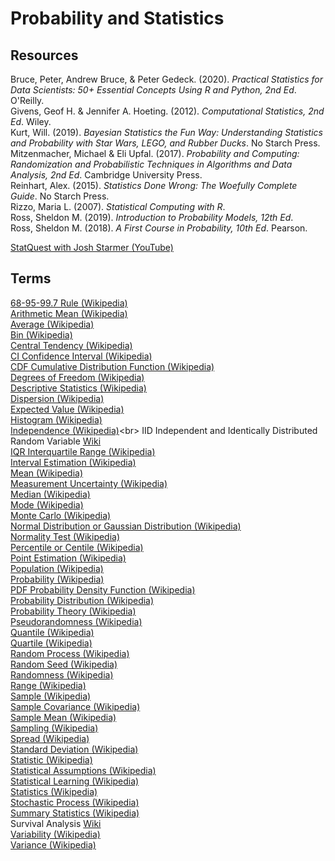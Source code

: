 # Probability and Statistics

## Resources

Bruce, Peter, Andrew Bruce, & Peter Gedeck. (2020). _Practical Statistics for Data Scientists: 50+ Essential Concepts Using R and Python, 2nd Ed_. O'Reilly.<br>
Givens, Geof H. & Jennifer A. Hoeting. (2012). _Computational Statistics, 2nd Ed_. Wiley.<br>
Kurt, Will. (2019). _Bayesian Statistics the Fun Way: Understanding Statistics and Probability with Star Wars, LEGO, and Rubber Ducks_. No Starch Press.<br>
Mitzenmacher, Michael & Eli Upfal. (2017). _Probability and Computing: Randomization and Probabilistic Techniques in Algorithms and Data Analysis, 2nd Ed_. Cambridge University Press.<br>
Reinhart, Alex. (2015). _Statistics Done Wrong: The Woefully Complete Guide_. No Starch Press.<br>
Rizzo, Maria L. (2007). _Statistical Computing with R_.<br>
Ross, Sheldon M. (2019). _Introduction to Probability Models, 12th Ed_.<br>
Ross, Sheldon M. (2018). _A First Course in Probability, 10th Ed_. Pearson.<br>

[StatQuest with Josh Starmer (YouTube)](https://www.youtube.com/c/joshstarmer)<br>

## Terms

[68-95-99.7 Rule (Wikipedia)](https://en.wikipedia.org/wiki/68–95–99.7_rule)<br>
[Arithmetic Mean (Wikipedia)](https://en.wikipedia.org/wiki/Arithmetic_mean)<br>
[Average (Wikipedia)](https://en.wikipedia.org/wiki/Arithmetic_mean)<br>
[Bin (Wikipedia)](https://en.wikipedia.org/wiki/Data_binning)<br>
[Central Tendency (Wikipedia)](https://en.wikipedia.org/wiki/Central_tendency)<br>
[CI Confidence Interval (Wikipedia)](https://en.wikipedia.org/wiki/Confidence_interval)<br>
[CDF Cumulative Distribution Function (Wikipedia)](https://en.wikipedia.org/wiki/Cumulative_distribution_function)<br>
[Degrees of Freedom (Wikipedia)](https://en.wikipedia.org/wiki/Degrees_of_freedom_(statistics))<br>
[Descriptive Statistics (Wikipedia)](https://en.wikipedia.org/wiki/Descriptive_statistics)<br>
[Dispersion (Wikipedia)](https://en.wikipedia.org/wiki/Statistical_dispersion)<br>
[Expected Value (Wikipedia)](https://en.wikipedia.org/wiki/Expected_value)<br>
[Histogram (Wikipedia)](https://en.wikipedia.org/wiki/Histogram)<br>
[Independence (Wikipedia)](https://en.wikipedia.org/wiki/Independence_(probability_theory))<br>
IID Independent and Identically Distributed Random Variable [Wiki](https://en.wikipedia.org/wiki/Independent_and_identically_distributed_random_variables)<br>
[IQR Interquartile Range (Wikipedia)](https://en.wikipedia.org/wiki/Interquartile_range)<br>
[Interval Estimation (Wikipedia)](https://en.wikipedia.org/wiki/Interval_estimation)<br>
[Mean (Wikipedia)](https://en.wikipedia.org/wiki/Arithmetic_mean)<br>
[Measurement Uncertainty (Wikipedia)](https://en.wikipedia.org/wiki/Measurement_uncertainty)<br>
[Median (Wikipedia)](https://en.wikipedia.org/wiki/Median)<br>
[Mode (Wikipedia)](https://en.wikipedia.org/wiki/Mode_(statistics))<br>
[Monte Carlo (Wikipedia)](https://en.wikipedia.org/wiki/Monte_Carlo_method)<br>
[Normal Distribution or Gaussian Distribution (Wikipedia)](https://en.wikipedia.org/wiki/Normal_distribution)<br>
[Normality Test (Wikipedia)](https://en.wikipedia.org/wiki/Normality_test)<br>
[Percentile or Centile (Wikipedia)](https://en.wikipedia.org/wiki/Percentile)<br>
[Point Estimation (Wikipedia)](https://en.wikipedia.org/wiki/Point_estimation)<br>
[Population (Wikipedia)](https://en.wikipedia.org/wiki/Statistical_population)<br>
[Probability (Wikipedia)](https://en.wikipedia.org/wiki/Probability)<br>
[PDF Probability Density Function (Wikipedia)](https://en.wikipedia.org/wiki/Probability_density_function)<br>
[Probability Distribution (Wikipedia)](https://en.wikipedia.org/wiki/Probability_distribution)<br>
[Probability Theory (Wikipedia)](https://en.wikipedia.org/wiki/Probability_theory)<br>
[Pseudorandomness (Wikipedia)](https://en.wikipedia.org/wiki/Pseudorandomness)<br>
[Quantile (Wikipedia)](https://en.wikipedia.org/wiki/Quantile)<br>
[Quartile (Wikipedia)](https://en.wikipedia.org/wiki/Quartile)<br>
[Random Process (Wikipedia)](https://en.wikipedia.org/wiki/Stochastic_process)<br>
[Random Seed (Wikipedia)](https://en.wikipedia.org/wiki/Random_seed)<br>
[Randomness (Wikipedia)](https://en.wikipedia.org/wiki/Randomness)<br>
[Range (Wikipedia)](https://en.wikipedia.org/wiki/Range_(statistics))<br>
[Sample (Wikipedia)](https://en.wikipedia.org/wiki/Sample_(statistics))<br>
[Sample Covariance (Wikipedia)](https://en.wikipedia.org/wiki/Sample_mean_and_covariance)<br>
[Sample Mean (Wikipedia)](https://en.wikipedia.org/wiki/Sample_mean_and_covariance)<br>
[Sampling (Wikipedia)](https://en.wikipedia.org/wiki/Sampling_(statistics))<br>
[Spread (Wikipedia)](https://en.wikipedia.org/wiki/Statistical_dispersion)<br>
[Standard Deviation (Wikipedia)](https://en.wikipedia.org/wiki/Standard_deviation)<br>
[Statistic (Wikipedia)](https://en.wikipedia.org/wiki/Statistic)<br>
[Statistical Assumptions (Wikipedia)](https://en.wikipedia.org/wiki/Statistical_assumption)<br>
[Statistical Learning (Wikipedia)](https://en.wikipedia.org/wiki/Statistical_learning_theory)<br>
[Statistics (Wikipedia)](https://en.wikipedia.org/wiki/Statistics)<br>
[Stochastic Process (Wikipedia)](https://en.wikipedia.org/wiki/Stochastic_process)<br>
[Summary Statistics (Wikipedia)](https://en.wikipedia.org/wiki/Summary_statistics)<br>
Survival Analysis [Wiki](https://en.wikipedia.org/wiki/Survival_analysis)<br>
[Variability (Wikipedia)](https://en.wikipedia.org/wiki/Statistical_dispersion)<br>
[Variance (Wikipedia)](https://en.wikipedia.org/wiki/Variance)<br>
